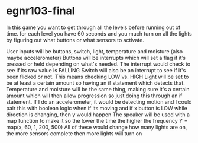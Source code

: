 # egnr103-final

In this game you want to get through all the levels before running out of time. for each level you have 60 seconds and you much turn on all the lights by figuring out what buttons or what sensors to activate. 

User inputs will be buttons, switch, light, temperature and moisture (also maybe accelerometer)
Buttons will be interrupts which will set a flag if it’s pressed or held depending on what's needed. The interrupt would check to see if its raw value is FALLING
Switch will also be an interrupt to see if it's been flicked or not. This means checking LOW vs. HIGH
Light will be set to be at least a certain amount so having an if statement which detects that.
Temperature and moisture will be the same thing, making sure it's a certain amount which will then allow progression so just doing this through an if statement.
If I do an accelerometer, it would be detecting motion and I could pair this with boolean logic when if its moving and if x button is LOW while direction is changing, then y would happen
The speaker will be used with a map function to make it so the lower the time the higher the frequency 
Y = map(x, 60, 1, 200, 500)
All of these would change how many lights are on, the more sensors complete then more lights will turn on
